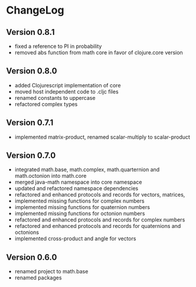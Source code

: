 ChangeLog
=========

Version 0.8.1
-------------
* fixed a reference to PI in probability
* removed abs function from math core in favor of clojure.core version

Version 0.8.0
-------------
* added Clojurescript implementation of core
* moved host independent code to .cljc files
* renamed constants to uppercase
* refactored complex types

Version 0.7.1
-------------
* implemented matrix-product, renamed scalar-multiply to scalar-product

Version 0.7.0
-------------
* integrated math.base, math.complex, math.quarternion and math.octonion
  into math.core
* merged java-math namespace into core namespace
* updated and refactored namespace dependencies
* refactored and enhanced protocols and records for vectors, matrices,
* implemented missing functions for complex numbers
* implemented missing functions for quaternion numbers
* implemented missing functions for octonion numbers
* refactored and enhanced protocols and records for complex numbers
* refactored and enhanced protocols and records for quaternions and octonions
* implemented cross-product and angle for vectors


Version 0.6.0
-------------
* renamed project to math.base
* renamed packages
